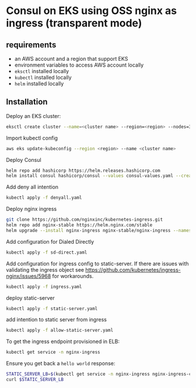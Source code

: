 # Consul on EKS using OSS nginx as ingress (transparent mode)

## requirements
- an AWS account and a region that support EKS
- environment variables to access AWS account locally
- `eksctl` installed locally
- `kubectl` installed locally
- `helm` installed locally

## Installation

Deploy an EKS cluster:

```bash
eksctl create cluster --name=<cluster name> --region=<region> --nodes=3 --version 1.21
```

Import kubectl config

```bash
aws eks update-kubeconfig --region <region> --name <cluster name>
```

Deploy Consul

```bash
helm repo add hashicorp https://helm.releases.hashicorp.com
helm install consul hashicorp/consul --values consul-values.yaml --create-namespace --namespace consul
```

Add deny all intention
```bash
kubectl apply -f denyall.yaml
```

Deploy nginx ingress
```bash
git clone https://github.com/nginxinc/kubernetes-ingress.git
helm repo add nginx-stable https://helm.nginx.com/stable
helm upgrade --install nginx-ingress nginx-stable/nginx-ingress --namespace=nginx-ingress --create-namespace --values ../../../eks-consul-ingressnginx/nginxingress-values.yaml
```

Add configuration for Dialed Directly

```bash
kubectl apply -f sd-direct.yaml
```

Add configuration for ingress config to static-server. If there are issues with validating the ingress object see https://github.com/kubernetes/ingress-nginx/issues/5968 for workarounds. 
```bash
kubectl apply -f ingress.yaml
```

deploy static-server
```bash
kubectl apply -f static-server.yaml
```

add intention to static server from ingress
```bash
kubectl apply -f allow-static-server.yaml
```

To get the ingress endpoint provisioned in ELB:
```bash
kubectl get service -n nginx-ingress
```

Ensure you get back a `hello world` response:

```bash
STATIC_SERVER_LB=$(kubectl get service -n nginx-ingress nginx-ingress-controller -o jsonpath="{.status.loadBalancer.ingress[*].hostname}")
curl $STATIC_SERVER_LB
```
